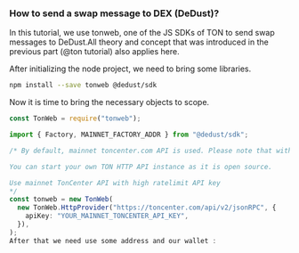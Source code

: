 </TabItem>

### How to send a swap message to DEX (DeDust)?

<TabItem value="js-tonweb" label="JS (@tonweb)">
In this tutorial, we use tonweb, one of the JS SDKs of TON to send swap messages to DeDust.All theory and
  concept that was introduced in the previous part (@ton tutorial) also applies here.

After initializing the node project, we need to bring some libraries.

```bash
npm install --save tonweb @dedust/sdk
```

Now it is time to bring the necessary objects to scope.
```typescript
const TonWeb = require("tonweb");

import { Factory, MAINNET_FACTORY_ADDR } from "@dedust/sdk";

/* By default, mainnet toncenter.com API is used. Please note that without the API key there will be a request rate limit.

You can start your own TON HTTP API instance as it is open source.

Use mainnet TonCenter API with high ratelimit API key 
*/
const tonweb = new TonWeb(
  new TonWeb.HttpProvider("https://toncenter.com/api/v2/jsonRPC", {
    apiKey: "YOUR_MAINNET_TONCENTER_API_KEY",
  }),
);
After that we need use some address and our wallet :

```


